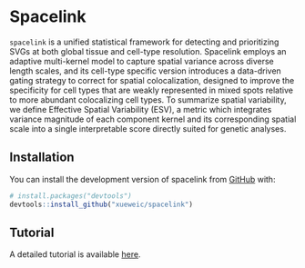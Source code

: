 
<!-- README.md is generated from README.Rmd. Please edit that file -->

# Spacelink

<!-- badges: start -->
<!-- badges: end -->

`spacelink` is a unified statistical framework for detecting and prioritizing SVGs at both global tissue and cell-type resolution. Spacelink employs an adaptive multi-kernel model to capture spatial variance across diverse length scales, and its cell-type specific version introduces a data-driven gating strategy to correct for spatial colocalization, designed to improve the specificity for cell types that are weakly represented in mixed spots relative to more abundant colocalizing cell types. To summarize spatial variability, we define Effective Spatial Variability (ESV), a metric which integrates variance magnitude of each component kernel and its corresponding spatial scale into a single interpretable score directly suited for genetic analyses.

## Installation

You can install the development version of spacelink from
[GitHub](https://github.com/) with:

``` r
# install.packages("devtools")
devtools::install_github("xueweic/spacelink")
```

## Tutorial

A detailed tutorial is available [here](https://xueweic.github.io/spacelink/index.html).
